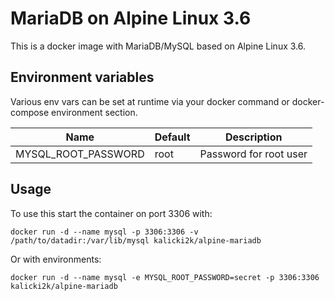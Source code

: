# MariaDB on Alpine Linux 3.6
This is a docker image with MariaDB/MySQL based on Alpine Linux 3.6.

 ## Environment variables
Various env vars can be set at runtime via your docker command or docker-compose environment section.

| Name                 | Default | Description            |
| -------------------- | ------- | ---------------------- |
| MYSQL_ROOT_PASSWORD  | root    | Password for root user |

## Usage
To use this start the container on port 3306 with:

```
docker run -d --name mysql -p 3306:3306 -v /path/to/datadir:/var/lib/mysql kalicki2k/alpine-mariadb
```

Or with environments:
```
docker run -d --name mysql -e MYSQL_ROOT_PASSWORD=secret -p 3306:3306 kalicki2k/alpine-mariadb

```
